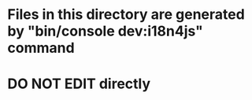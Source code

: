 # Files in this directory are generated by "bin/console dev:i18n4js" command

# DO NOT EDIT directly
